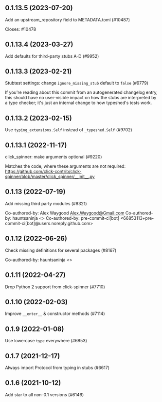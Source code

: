 ## 0.1.13.5 (2023-07-20)

Add an upstream_repository field to METADATA.toml (#10487)

Closes: #10478

## 0.1.13.4 (2023-03-27)

Add defaults for third-party stubs A-D (#9952)

## 0.1.13.3 (2023-02-21)

Stubtest settings: change `ignore_missing_stub` default to `false` (#9779)

If you're reading about this commit from an autogenerated changelog entry, this should have no user-visible impact on how the stubs are interpreted by a type checker; it's just an internal change to how typeshed's tests work.

## 0.1.13.2 (2023-02-15)

Use `typing_extensions.Self` instead of `_typeshed.Self` (#9702)

## 0.1.13.1 (2022-11-17)

click_spinner: make arguments optional (#9220)

Matches the code, where these arguments are not required: https://github.com/click-contrib/click-spinner/blob/master/click_spinner/__init__.py

## 0.1.13 (2022-07-19)

Add missing third party modules (#8321)

Co-authored-by: Alex Waygood <Alex.Waygood@Gmail.com>
Co-authored-by: hauntsaninja <>
Co-authored-by: pre-commit-ci[bot] <66853113+pre-commit-ci[bot]@users.noreply.github.com>

## 0.1.12 (2022-06-26)

Check missing definitions for several packages (#8167)

Co-authored-by: hauntsaninja <>

## 0.1.11 (2022-04-27)

Drop Python 2 support from click-spinner (#7710)

## 0.1.10 (2022-02-03)

Improve `__enter__` & constructor methods (#7114)

## 0.1.9 (2022-01-08)

Use lowercase `type` everywhere (#6853)

## 0.1.7 (2021-12-17)

Always import Protocol from typing in stubs (#6617)

## 0.1.6 (2021-10-12)

Add star to all non-0.1 versions (#6146)


